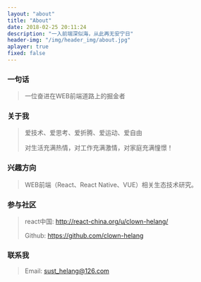 ```yaml
---
layout: "about"
title: "About"
date: 2018-02-25 20:11:24
description: "一入前端深似海，从此再无安宁日"
header-img: "/img/header_img/about.jpg"
aplayer: true
fixed: false
---
```


### 一句话

>一位奋进在WEB前端道路上的掘金者

### 关于我

>爱技术、爱思考、爱折腾、爱运动、爱自由
>
>对生活充满热情，对工作充满激情，对家庭充满憧憬！

### 兴趣方向

> WEB前端（React、React Native、VUE）相关生态技术研究。

### 参与社区

 > react中国: http://react-china.org/u/clown-helang/
 >
 > Github: https://github.com/clown-helang
 

### 联系我

>Email: sust_helang@126.com

